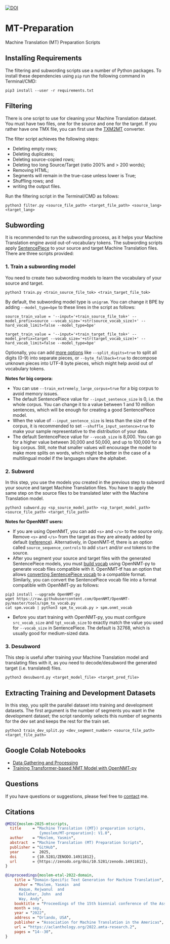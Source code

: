 [![DOI](https://zenodo.org/badge/311241122.svg)](https://doi.org/10.5281/zenodo.14911811)
# MT-Preparation
Machine Translation (MT) Preparation Scripts

## Installing Requirements

The filtering and subwording scripts use a number of Python packages. To install these dependencies using `pip` run the following command in Terminal/CMD:

```
pip3 install --user -r requirements.txt
```

## Filtering
There is one script to use for cleaning your Machine Translation dataset. You must have two files, one for the source and one for the target. If you rather have one TMX file, you can first use the [TXM2MT](https://github.com/ymoslem/file-converters) converter.

The filter script achieves the following steps:
* Deleting empty rows;
* Deleting duplicates;
* Deleting source-copied rows;
* Deleting too long Source/Target (ratio 200% and > 200 words);
* Removing HTML;
* Segments will remain in the true-case unless lower is True;
* Shuffling rows; and
* writing the output files.

Run the filtering script in the Terminal/CMD as follows:
```
python3 filter.py <source_file_path> <target_file_path> <source_lang> <target_lang>
```

## Subwording

It is recommended to run the subwording process, as it helps your Machine Translation engine avoid out-of-vocabulary tokens. The subwording scripts apply [SentencePiece](https://github.com/google/sentencepiece) to your source and target Machine Translation files. There are three scripts provided:

### 1. Train a subwording model

You need to create two subwording models to learn the vocabulary of your source and target.

```
python3 train.py <train_source_file_tok> <train_target_file_tok>
```

By default, the subwording model type is `unigram`. You can change it BPE by adding `--model_type=bpe` to these lines in the script as follows:

```
source_train_value = '--input='+train_source_file_tok+' --model_prefix=source --vocab_size='+str(source_vocab_size)+' --hard_vocab_limit=false --model_type=bpe'
```

```
target_train_value = '--input='+train_target_file_tok+' --model_prefix=target --vocab_size='+str(target_vocab_size)+' --hard_vocab_limit=false --model_type=bpe'
```

Optionally, you can add [more options](https://github.com/google/sentencepiece/blob/master/doc/options.md) like `--split_digits=true` to split all digits (0-9) into separate pieces, or `--byte_fallback=true` to decompose unknown pieces into UTF-8 byte pieces, which might help avoid out of vocabulary tokens. 

**Notes for big corpora:**

* You can use `--train_extremely_large_corpus=true` for a big corpus to avoid memory issues.
* The default SentencePiece value for `--input_sentence_size` is 0, i.e. the whole corpus. You can change it to a value between 1 and 10 million sentences, which will be enough for creating a good SentencePiece model.
* When the value of `--input_sentence_size` is less than the size of the corpus, it is recommended to set `--shuffle_input_sentence=true` to make your sample representative to the distribution of your data.
* The default SentencePiece value for `--vocab_size` is 8,000. You can go for a higher value between 30,000 and 50,000, and up to 100,000 for a big corpus. Still, note that smaller values will encourage the model to make more splits on words, which might be better in the case of a multilingual model if the languages share the alphabet.

### 2. Subword

In this step, you use the models you created in the previous step to subword your source and target Machine Translation files. You have to apply the same step on the source files to be translated later with the Machine Translation model.

```
python3 subword.py <sp_source_model_path> <sp_target_model_path> <source_file_path> <target_file_path>
```

**Notes for OpenNMT users:**

* If you are using OpenNMT, you can add `<s>` and `</s>` to the source only. Remove `<s>` and `</s>` from the target as they are already added by default ([reference](https://forum.opennmt.net/t/end-and-start-tokens/4570/2)). Alternatively, in OpenNMT-tf, there is an option called `source_sequence_controls` to add `start` and/or `end` tokens to the source.
* After you segment your source and target files with the generated SentencePiece models, you must [build vocab](https://opennmt.net/OpenNMT-py/options/build_vocab.html) using OpenNMT-py to generate vocab files compatible with it. OpenNMT-tf has an option that allows [converting SentencePiece vocab](https://opennmt.net/OpenNMT-tf/vocabulary.html#convert-a-sentencepiece-vocabulary-to-opennmt-tf) to a compatible format. Similarly, you can convert the SentencePiece vocab file into a format compatible with OpenNMT-py as follows:
```
pip3 install --upgrade OpenNMT-py
wget https://raw.githubusercontent.com/OpenNMT/OpenNMT-py/master/tools/spm_to_vocab.py
cat spm.vocab | python3 spm_to_vocab.py > spm.onmt_vocab
```
* Before you start training with OpenNMT-py, you must configure `src_vocab_size` and `tgt_vocab_size` to exactly match the value you used for `--vocab_size` in SentencePiece. The default is 32768, which is usually good for medium-sized data.


### 3. Desubword

This step is useful after training your Machine Translation model and translating files with it, as you need to decode/desubword the generated target (i.e. translated) files.

```
python3 desubword.py <target_model_file> <target_pred_file>
```


## Extracting Training and Development Datasets

In this step, you split the parallel dataset into training and development datasets. The first argument is the number of segments you want in the development dataset; the script randomly selects this number of segments for the dev set and keeps the rest for the train set.

```
python3 train_dev_split.py <dev_segment_number> <source_file_path> <target_file_path>
```


## Google Colab Notebooks

* [Data Gathering and Processing](https://colab.research.google.com/drive/1rsFPnAQu9-_A6e2Aw9JYK3C8mXx9djsF)
* [Training Transformer-based NMT Model with OpenNMT-py](https://colab.research.google.com/drive/1HU8YKp52njmjtROjN-UNneTu0oYxYg9i)


## Questions
If you have questions or suggestions, please feel free to [contact](https://blog.machinetranslation.io/contact/) me.


## Citations

```bibtex
@MISC{moslem-2025-mtscripts,
  title     = "Machine Translation ({MT}) preparation scripts,
               {ymoslem/MT-preparation}: V1.0",
  author    = "Moslem, Yasmin",
  abstract  = "Machine Translation (MT) Preparation Scripts",
  publisher = "GitHub",
  year      =  2025,
  doi       = {10.5281/ZENODO.14911812},
  url       = {https://zenodo.org/doi/10.5281/zenodo.14911812},
}

```


```bibtex
@inproceedings{moslem-etal-2022-domain,
    title = "Domain-Specific Text Generation for Machine Translation",
    author = "Moslem, Yasmin  and
      Haque, Rejwanul  and
      Kelleher, John  and
      Way, Andy",
    booktitle = "Proceedings of the 15th biennial conference of the Association for Machine Translation in the Americas (Volume 1: Research Track)",
    month = sep,
    year = "2022",
    address = "Orlando, USA",
    publisher = "Association for Machine Translation in the Americas",
    url = "https://aclanthology.org/2022.amta-research.2",
    pages = "14--30",
}
```

